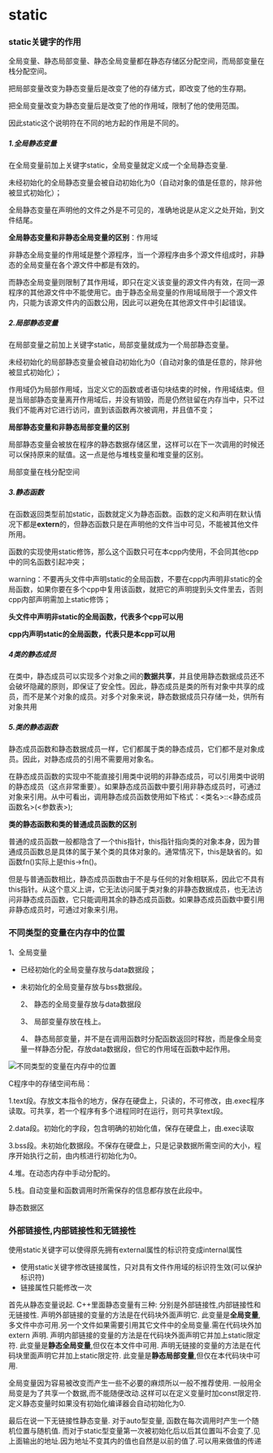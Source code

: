 # static

### static关键字的作用

全局变量、静态局部变量、静态全局变量都在静态存储区分配空间，而局部变量在栈分配空间。

把局部变量改变为静态变量后是改变了他的存储方式，即改变了他的生存期。

把全局变量改变为静态变量后是改变了他的作用域，限制了他的使用范围。

因此static这个说明符在不同的地方起的作用是不同的。

##### 1.全局静态变量

在全局变量前加上关键字static，全局变量就定义成一个全局静态变量.

未经初始化的全局静态变量会被自动初始化为0（自动对象的值是任意的，除非他被显式初始化）；

全局静态变量在声明他的文件之外是不可见的，准确地说是从定义之处开始，到文件结尾。

**全局静态变量和非静态全局变量的区别**：作用域

非静态全局变量的作用域是整个源程序，当一个源程序由多个源文件组成时，非静态的全局变量在各个源文件中都是有效的。

而静态全局变量则限制了其作用域，即只在定义该变量的源文件内有效，在同一源程序的其他源文件中不能使用它。由于静态全局变量的作用域局限于一个源文件内，只能为该源文件内的函数公用，因此可以避免在其他源文件中引起错误。

##### 2.局部静态变量

在局部变量之前加上关键字static，局部变量就成为一个局部静态变量。

未经初始化的局部静态变量会被自动初始化为0（自动对象的值是任意的，除非他被显式初始化）；

作用域仍为局部作用域，当定义它的函数或者语句块结束的时候，作用域结束。但是当局部静态变量离开作用域后，并没有销毁，而是仍然驻留在内存当中，只不过我们不能再对它进行访问，直到该函数再次被调用，并且值不变；

**局部静态变量和非静态局部变量的区别**

局部静态变量会被放在程序的静态数据存储区里，这样可以在下一次调用的时候还可以保持原来的赋值。这一点是他与堆栈变量和堆变量的区别。

局部变量在栈分配空间

##### 3.静态函数

在函数返回类型前加static，函数就定义为静态函数。函数的定义和声明在默认情况下都是**extern**的，但静态函数只是在声明他的文件当中可见，不能被其他文件所用。

函数的实现使用static修饰，那么这个函数只可在本cpp内使用，不会同其他cpp中的同名函数引起冲突；

warning：不要再头文件中声明static的全局函数，不要在cpp内声明非static的全局函数，如果你要在多个cpp中复用该函数，就把它的声明提到头文件里去，否则cpp内部声明需加上static修饰；

**头文件中声明非static的全局函数，代表多个cpp可以用**

**cpp内声明static的全局函数，代表只是本cpp可以用**

##### 4类的静态成员

在类中，静态成员可以实现多个对象之间的**数据共享**，并且使用静态数据成员还不会破坏隐藏的原则，即保证了安全性。因此，静态成员是类的所有对象中共享的成员，而不是某个对象的成员。对多个对象来说，静态数据成员只存储一处，供所有对象共用

##### 5.类的静态函数

静态成员函数和静态数据成员一样，它们都属于类的静态成员，它们都不是对象成员。因此，对静态成员的引用不需要用对象名。

在静态成员函数的实现中不能直接引用类中说明的非静态成员，可以引用类中说明的静态成员（这点非常重要）。如果静态成员函数中要引用非静态成员时，可通过对象来引用。从中可看出，调用静态成员函数使用如下格式：<类名>::<静态成员函数名>(<参数表>);

**类的静态函数和类的普通成员函数的区别**

普通的成员函数一般都隐含了一个this指针，this指针指向类的对象本身，因为普通成员函数总是具体的属于某个类的具体对象的。通常情况下，this是缺省的。如函数fn()实际上是this->fn()。

但是与普通函数相比，静态成员函数由于不是与任何的对象相联系，因此它不具有this指针。从这个意义上讲，它无法访问属于类对象的非静态数据成员，也无法访问非静态成员函数，它只能调用其余的静态成员函数。如果静态成员函数中要引用非静态成员时，可通过对象来引用。

### 不同类型的变量在内存中的位置

  1、全局变量

- 已经初始化的全局变量存放与data数据段；
- 未初始化的全局变量存放与bss数据段。

  2、 静态的全局变量存放与data数据段

  3、 局部变量存放在栈上。

  4、 静态局部变量，并不是在调用函数时分配函数返回时释放，而是像全局变量一样静态分配，存放data数据段，但它的作用域在函数中起作用。

![不同类型的变量在内存中的位置](E:\Desktop\c++_mianshi\C++基础知识\不同类型的变量在内存中的位置.jpg)

C程序中的存储空间布局：

1.text段。存放文本指令的地方，保存在硬盘上，只读的，不可修改，由.exec程序读取。可共享，若一个程序有多个进程同时在运行，则可共享text段。

2.data段。初始化的字段，包含明确的初始化值，保存在硬盘上，由.exec读取

3.bss段。未初始化数据段。不保存在硬盘上，只是记录数据所需空间的大小，程序开始执行之前，由内核进行初始化为0。

4.堆。在动态内存中手动分配的。

5.栈。自动变量和函数调用时所需保存的信息都存放在此段中。

静态数据区

### 外部链接性,内部链接性和无链接性

使用static关键字可以使得原先拥有external属性的标识符变成internal属性

- 使用static关键字修改链接属性，只对具有文件作用域的标识符生效(可以保护标识符)
- 链接属性只能修改一次

首先从静态变量说起. C++里面静态变量有三种: 分别是外部链接性,内部链接性和无链接性.
声明外部链接的变量的方法是在代码块外面声明它. 此变量是**全局变量**,多文件中亦可用.另一个文件如果需要引用其它文件中的全局变量.需在代码块外加extern 声明.
声明内部链接的变量的方法是在代码块外面声明它并加上static限定符. 此变量是**静态全局变量**,但仅在本文件中可用.
声明无链接的变量的方法是在代码块里面声明它并加上static限定符. 此变量是**静态局部变量**,但仅在本代码块中可用.

全局变量因为容易被改变而产生一些不必要的麻烦所以一般不推荐使用. 一般用全局变是为了共享一个数据,而不能随便改动.这样可以在定义变量时加const限定符.
定义静态变量时如果没有初始化编译器会自动初始化为0.

最后在说一下无链接性静态变量.
对于auto型变量, 函数在每次调用时产生一个随机位置与随机值.
而对于static型变量第一次被初始化后以后其位置叫不会变了.见上面输出的地址.因为地址不变其内的值也自然是以前的值了.可以用来做值的传递